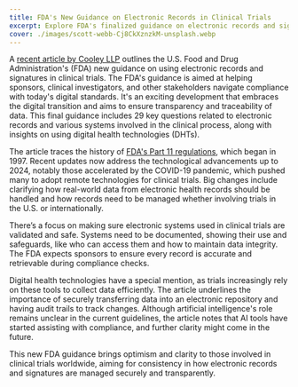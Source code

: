 ```yaml
---
title: FDA's New Guidance on Electronic Records in Clinical Trials
excerpt: Explore FDA's finalized guidance on electronic records and signatures, highlighted in a recent article by Cooley LLP.
cover: ./images/scott-webb-Cj8CkXznzkM-unsplash.webp
---
```


A [recent article by Cooley LLP](https://www.cooley.com/news/insight/2024/2024-10-24-fda-finalizes-guidance-on-use-of-part-11-electronic-systems-records-and-signatures-in-clinical-investigations) outlines the U.S. Food and Drug Administration's (FDA) new guidance on using electronic records and signatures in clinical trials. The FDA's guidance is aimed at helping sponsors, clinical investigators, and other stakeholders navigate compliance with today's digital standards. It's an exciting development that embraces the digital transition and aims to ensure transparency and traceability of data. This final guidance includes 29 key questions related to electronic records and various systems involved in the clinical process, along with insights on using digital health technologies (DHTs).

The article traces the history of [FDA's Part 11 regulations](https://www.fda.gov/regulatory-information/search-fda-guidance-documents/part-11-electronic-records-electronic-signatures-scope-and-application), which began in 1997. Recent updates now address the technological advancements up to 2024, notably those accelerated by the COVID-19 pandemic, which pushed many to adopt remote technologies for clinical trials. Big changes include clarifying how real-world data from electronic health records should be handled and how records need to be managed whether involving trials in the U.S. or internationally.

There’s a focus on making sure electronic systems used in clinical trials are validated and safe. Systems need to be documented, showing their use and safeguards, like who can access them and how to maintain data integrity. The FDA expects sponsors to ensure every record is accurate and retrievable during compliance checks.

Digital health technologies have a special mention, as trials increasingly rely on these tools to collect data efficiently. The article underlines the importance of securely transferring data into an electronic repository and having audit trails to track changes. Although artificial intelligence's role remains unclear in the current guidelines, the article notes that AI tools have started assisting with compliance, and further clarity might come in the future.

This new FDA guidance brings optimism and clarity to those involved in clinical trials worldwide, aiming for consistency in how electronic records and signatures are managed securely and transparently.
